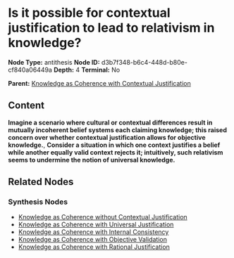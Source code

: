 # Is it possible for contextual justification to lead to relativism in knowledge?

**Node Type:** antithesis
**Node ID:** d3b7f348-b6c4-448d-b80e-cf840a06449a
**Depth:** 4
**Terminal:** No

**Parent:** [Knowledge as Coherence with Contextual Justification](knowledge-as-coherence-with-contextual-justification-synthesis-ce8f1060-c0cb-4e9f-b7dc-40b30edbd6d5.md)

## Content

**Imagine a scenario where cultural or contextual differences result in mutually incoherent belief systems each claiming knowledge; this raised concern over whether contextual justification allows for objective knowledge.**, **Consider a situation in which one context justifies a belief while another equally valid context rejects it; intuitively, such relativism seems to undermine the notion of universal knowledge.**

## Related Nodes

### Synthesis Nodes

- [Knowledge as Coherence without Contextual Justification](knowledge-as-coherence-without-contextual-justification-synthesis-f204edc1-b697-4dce-bad5-17f2f0ac580b.md)
- [Knowledge as Coherence with Universal Justification](knowledge-as-coherence-with-universal-justification-synthesis-e870feb6-569a-4198-a3ab-1323b49a9368.md)
- [Knowledge as Coherence with Internal Consistency](knowledge-as-coherence-with-internal-consistency-synthesis-82aef4cb-cca7-4c2e-81eb-50c3629967e7.md)
- [Knowledge as Coherence with Objective Validation](knowledge-as-coherence-with-objective-validation-synthesis-c4b8f237-1ea0-4259-8efb-c16866d2cb36.md)
- [Knowledge as Coherence with Rational Justification](knowledge-as-coherence-with-rational-justification-synthesis-e4afdca3-b81e-417a-b84d-ac8a952b5617.md)
